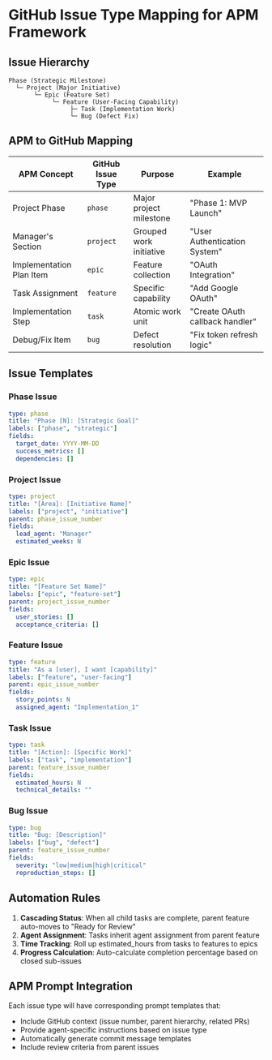 # GitHub Issue Type Mapping for APM Framework

## Issue Hierarchy

```
Phase (Strategic Milestone)
  └─ Project (Major Initiative)
       └─ Epic (Feature Set)
            └─ Feature (User-Facing Capability)
                 ├─ Task (Implementation Work)
                 └─ Bug (Defect Fix)
```

## APM to GitHub Mapping

| APM Concept | GitHub Issue Type | Purpose | Example |
|-------------|------------------|---------|---------|
| Project Phase | `phase` | Major project milestone | "Phase 1: MVP Launch" |
| Manager's Section | `project` | Grouped work initiative | "User Authentication System" |
| Implementation Plan Item | `epic` | Feature collection | "OAuth Integration" |
| Task Assignment | `feature` | Specific capability | "Add Google OAuth" |
| Implementation Step | `task` | Atomic work unit | "Create OAuth callback handler" |
| Debug/Fix Item | `bug` | Defect resolution | "Fix token refresh logic" |

## Issue Templates

### Phase Issue
```yaml
type: phase
title: "Phase [N]: [Strategic Goal]"
labels: ["phase", "strategic"]
fields:
  target_date: YYYY-MM-DD
  success_metrics: []
  dependencies: []
```

### Project Issue
```yaml
type: project
title: "[Area]: [Initiative Name]"
labels: ["project", "initiative"]
parent: phase_issue_number
fields:
  lead_agent: "Manager"
  estimated_weeks: N
```

### Epic Issue
```yaml
type: epic
title: "[Feature Set Name]"
labels: ["epic", "feature-set"]
parent: project_issue_number
fields:
  user_stories: []
  acceptance_criteria: []
```

### Feature Issue
```yaml
type: feature
title: "As a [user], I want [capability]"
labels: ["feature", "user-facing"]
parent: epic_issue_number
fields:
  story_points: N
  assigned_agent: "Implementation_1"
```

### Task Issue
```yaml
type: task
title: "[Action]: [Specific Work]"
labels: ["task", "implementation"]
parent: feature_issue_number
fields:
  estimated_hours: N
  technical_details: ""
```

### Bug Issue
```yaml
type: bug
title: "Bug: [Description]"
labels: ["bug", "defect"]
parent: feature_issue_number
fields:
  severity: "low|medium|high|critical"
  reproduction_steps: []
```

## Automation Rules

1. **Cascading Status**: When all child tasks are complete, parent feature auto-moves to "Ready for Review"
2. **Agent Assignment**: Tasks inherit agent assignment from parent feature
3. **Time Tracking**: Roll up estimated_hours from tasks to features to epics
4. **Progress Calculation**: Auto-calculate completion percentage based on closed sub-issues

## APM Prompt Integration

Each issue type will have corresponding prompt templates that:
- Include GitHub context (issue number, parent hierarchy, related PRs)
- Provide agent-specific instructions based on issue type
- Automatically generate commit message templates
- Include review criteria from parent issues